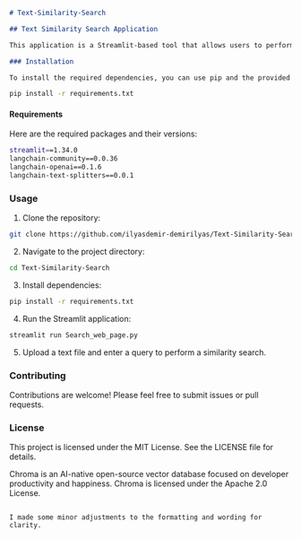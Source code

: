```markdown
# Text-Similarity-Search

## Text Similarity Search Application

This application is a Streamlit-based tool that allows users to perform a similarity search by uploading a text file and entering a query. It utilizes TextProcessor and VectorSearch classes to process the uploaded text and perform the similarity search using OpenAI Embeddings.

### Installation

To install the required dependencies, you can use pip and the provided requirements.txt file:
```

```bash
pip install -r requirements.txt
```

#### Requirements

Here are the required packages and their versions:

```bash
streamlit==1.34.0
langchain-community==0.0.36
langchain-openai==0.1.6
langchain-text-splitters==0.0.1
```

### Usage

1. Clone the repository:

```bash
git clone https://github.com/ilyasdemir-demirilyas/Text-Similarity-Search.git
```

2. Navigate to the project directory:

```bash
cd Text-Similarity-Search
```

3. Install dependencies:

```bash
pip install -r requirements.txt
```

4. Run the Streamlit application:

```bash
streamlit run Search_web_page.py
```

5. Upload a text file and enter a query to perform a similarity search.

### Contributing

Contributions are welcome! Please feel free to submit issues or pull requests.

### License
This project is licensed under the MIT License. See the LICENSE file for details.

Chroma is an AI-native open-source vector database focused on developer productivity and happiness. Chroma is licensed under the Apache 2.0 License.
```

I made some minor adjustments to the formatting and wording for clarity.
